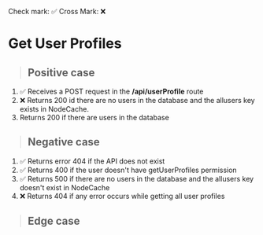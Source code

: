 Check mark: ✅
Cross Mark: ❌

# Get User Profiles

> ## Positive case

1. ✅ Receives a POST request in the **/api/userProfile** route
2. ❌ Returns 200 id there are no users in the database and the allusers key exists in NodeCache.
3. Returns 200 if there are users in the database

> ## Negative case

1. ✅ Returns error 404 if the API does not exist
2. ✅ Returns 400 if the user doesn't have
   getUserProfiles permission
3. ✅ Returns 500 if there are no users in the database and the allusers key doesn't exist in NodeCache
4. ❌ Returns 404 if any error occurs while getting all user profiles

> ## Edge case

